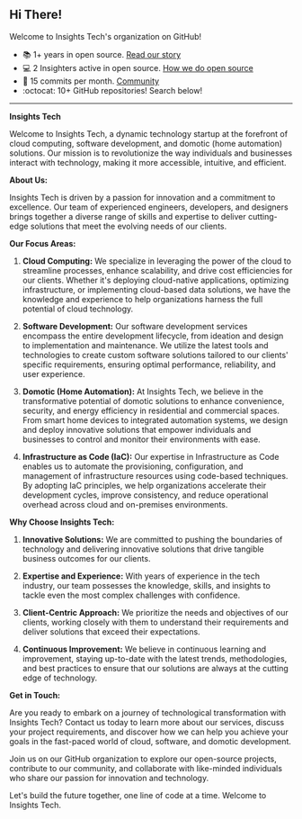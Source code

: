 ## Hi There!

Welcome to Insights Tech's organization on GitHub!

* :books: 1+ years in open source. [Read our story](https://www.example.com/story/)
* :computer: 2 Insighters active in open source. [How we do open source](https://www.example.com/opensource/)
* :office: 15 commits per month. [Community](https://www.example.com/opensource/community-involvement)
* :octocat: 10+ GitHub repositories! Search below!


---

**Insights Tech**

Welcome to Insights Tech, a dynamic technology startup at the forefront of cloud computing, software development, and domotic (home automation) solutions. Our mission is to revolutionize the way individuals and businesses interact with technology, making it more accessible, intuitive, and efficient.

**About Us:**

Insights Tech is driven by a passion for innovation and a commitment to excellence. Our team of experienced engineers, developers, and designers brings together a diverse range of skills and expertise to deliver cutting-edge solutions that meet the evolving needs of our clients.

**Our Focus Areas:**

1. **Cloud Computing:** We specialize in leveraging the power of the cloud to streamline processes, enhance scalability, and drive cost efficiencies for our clients. Whether it's deploying cloud-native applications, optimizing infrastructure, or implementing cloud-based data solutions, we have the knowledge and experience to help organizations harness the full potential of cloud technology.

2. **Software Development:** Our software development services encompass the entire development lifecycle, from ideation and design to implementation and maintenance. We utilize the latest tools and technologies to create custom software solutions tailored to our clients' specific requirements, ensuring optimal performance, reliability, and user experience.

3. **Domotic (Home Automation):** At Insights Tech, we believe in the transformative potential of domotic solutions to enhance convenience, security, and energy efficiency in residential and commercial spaces. From smart home devices to integrated automation systems, we design and deploy innovative solutions that empower individuals and businesses to control and monitor their environments with ease.

4. **Infrastructure as Code (IaC):** Our expertise in Infrastructure as Code enables us to automate the provisioning, configuration, and management of infrastructure resources using code-based techniques. By adopting IaC principles, we help organizations accelerate their development cycles, improve consistency, and reduce operational overhead across cloud and on-premises environments.

**Why Choose Insights Tech:**

1. **Innovative Solutions:** We are committed to pushing the boundaries of technology and delivering innovative solutions that drive tangible business outcomes for our clients.

2. **Expertise and Experience:** With years of experience in the tech industry, our team possesses the knowledge, skills, and insights to tackle even the most complex challenges with confidence.

3. **Client-Centric Approach:** We prioritize the needs and objectives of our clients, working closely with them to understand their requirements and deliver solutions that exceed their expectations.

4. **Continuous Improvement:** We believe in continuous learning and improvement, staying up-to-date with the latest trends, methodologies, and best practices to ensure that our solutions are always at the cutting edge of technology.

**Get in Touch:**

Are you ready to embark on a journey of technological transformation with Insights Tech? Contact us today to learn more about our services, discuss your project requirements, and discover how we can help you achieve your goals in the fast-paced world of cloud, software, and domotic development.

Join us on our GitHub organization to explore our open-source projects, contribute to our community, and collaborate with like-minded individuals who share our passion for innovation and technology.

Let's build the future together, one line of code at a time. Welcome to Insights Tech.

